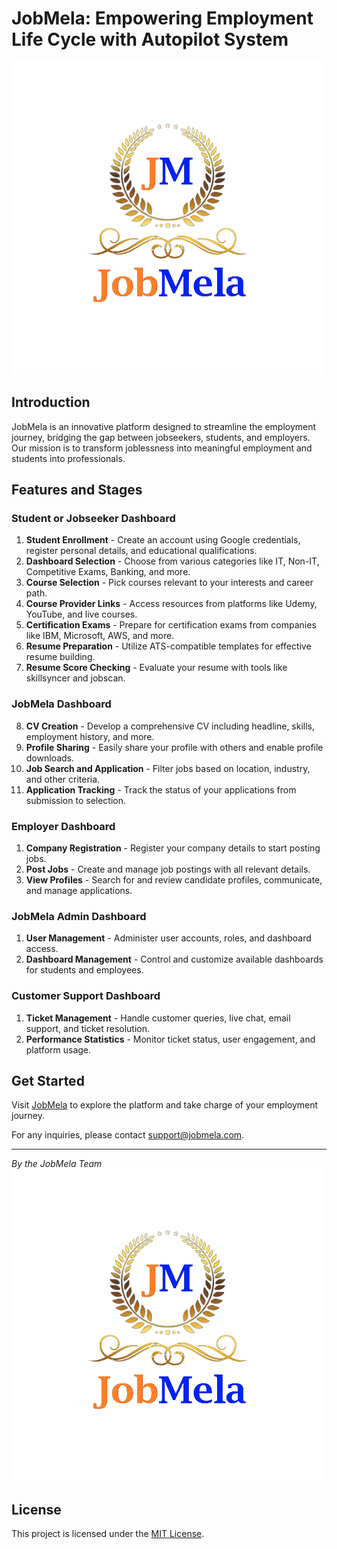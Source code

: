 # JobMela: Empowering Employment Life Cycle with Autopilot System

![JobMela Logo](https://raw.githubusercontent.com/shaikalthafcgl/jobmela/main/logo.png?token=GHSAT0AAAAAACF5T4FHKO6KQIHSH32MZXXYZGTZWIQ)

## Introduction

JobMela is an innovative platform designed to streamline the employment journey, bridging the gap between jobseekers, students, and employers. Our mission is to transform joblessness into meaningful employment and students into professionals.

## Features and Stages

### Student or Jobseeker Dashboard

1. **Student Enrollment** - Create an account using Google credentials, register personal details, and educational qualifications.
2. **Dashboard Selection** - Choose from various categories like IT, Non-IT, Competitive Exams, Banking, and more.
3. **Course Selection** - Pick courses relevant to your interests and career path.
4. **Course Provider Links** - Access resources from platforms like Udemy, YouTube, and live courses.
5. **Certification Exams** - Prepare for certification exams from companies like IBM, Microsoft, AWS, and more.
6. **Resume Preparation** - Utilize ATS-compatible templates for effective resume building.
7. **Resume Score Checking** - Evaluate your resume with tools like skillsyncer and jobscan.

### JobMela Dashboard

8. **CV Creation** - Develop a comprehensive CV including headline, skills, employment history, and more.
9. **Profile Sharing** - Easily share your profile with others and enable profile downloads.
10. **Job Search and Application** - Filter jobs based on location, industry, and other criteria.
11. **Application Tracking** - Track the status of your applications from submission to selection.

### Employer Dashboard

1. **Company Registration** - Register your company details to start posting jobs.
2. **Post Jobs** - Create and manage job postings with all relevant details.
3. **View Profiles** - Search for and review candidate profiles, communicate, and manage applications.

### JobMela Admin Dashboard

1. **User Management** - Administer user accounts, roles, and dashboard access.
2. **Dashboard Management** - Control and customize available dashboards for students and employees.

### Customer Support Dashboard

1. **Ticket Management** - Handle customer queries, live chat, email support, and ticket resolution.
2. **Performance Statistics** - Monitor ticket status, user engagement, and platform usage.

## Get Started

Visit [JobMela](https://your-jobmela-url.com) to explore the platform and take charge of your employment journey.

For any inquiries, please contact [support@jobmela.com](mailto:support@jobmela.com).

---

_By the JobMela Team_
![JobMela Logo](https://raw.githubusercontent.com/shaikalthafcgl/jobmela/main/logo.png?token=GHSAT0AAAAAACF5T4FHKO6KQIHSH32MZXXYZGTZWIQ)

## License

This project is licensed under the [MIT License](LICENSE).
